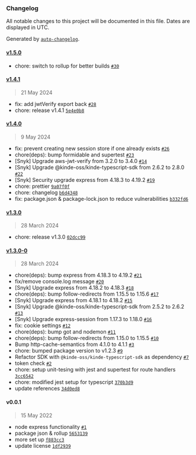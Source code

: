### Changelog

All notable changes to this project will be documented in this file. Dates are displayed in UTC.

Generated by [`auto-changelog`](https://github.com/CookPete/auto-changelog).

#### [v1.5.0](https://github.com/kinde-oss/kinde-node-express/compare/v1.4.1...v1.5.0)

- chore: switch to rollup for better builds [`#30`](https://github.com/kinde-oss/kinde-node-express/pull/30)

#### [v1.4.1](https://github.com/kinde-oss/kinde-node-express/compare/v1.4.0...v1.4.1)

> 21 May 2024

- fix: add jwtVerify export back [`#28`](https://github.com/kinde-oss/kinde-node-express/pull/28)
- chore: release v1.4.1 [`5e4e0b8`](https://github.com/kinde-oss/kinde-node-express/commit/5e4e0b80bbd7ddcbf6223665bbf196b0d394c519)

#### [v1.4.0](https://github.com/kinde-oss/kinde-node-express/compare/v1.3.0...v1.4.0)

> 9 May 2024

- fix: prevent creating new session store if one already exists [`#26`](https://github.com/kinde-oss/kinde-node-express/pull/26)
- chore(deps): bump formidable and supertest [`#23`](https://github.com/kinde-oss/kinde-node-express/pull/23)
- [Snyk] Upgrade aws-jwt-verify from 3.2.0 to 3.4.0 [`#14`](https://github.com/kinde-oss/kinde-node-express/pull/14)
- [Snyk] Upgrade @kinde-oss/kinde-typescript-sdk from 2.6.2 to 2.8.0 [`#22`](https://github.com/kinde-oss/kinde-node-express/pull/22)
- [Snyk] Security upgrade express from 4.18.3 to 4.19.2 [`#19`](https://github.com/kinde-oss/kinde-node-express/pull/19)
- chore: prettier [`9a07f0f`](https://github.com/kinde-oss/kinde-node-express/commit/9a07f0ff6828ed4c379bbfe873a3505e844f7ddd)
- chore: changelog [`b6d4348`](https://github.com/kinde-oss/kinde-node-express/commit/b6d4348a459c8996be22c17eb2979f9fd7840116)
- fix: package.json & package-lock.json to reduce vulnerabilities [`b332fd6`](https://github.com/kinde-oss/kinde-node-express/commit/b332fd6feecac71052db49a34be2debfc5ca636f)

#### [v1.3.0](https://github.com/kinde-oss/kinde-node-express/compare/v1.3.0-0...v1.3.0)

> 28 March 2024

- chore: release v1.3.0 [`02dcc99`](https://github.com/kinde-oss/kinde-node-express/commit/02dcc997961546c6eccae4c997c34a76075e3959)

#### [v1.3.0-0](https://github.com/kinde-oss/kinde-node-express/compare/v0.0.1...v1.3.0-0)

> 28 March 2024

- chore(deps): bump express from 4.18.3 to 4.19.2 [`#21`](https://github.com/kinde-oss/kinde-node-express/pull/21)
- fix/remove console.log message [`#20`](https://github.com/kinde-oss/kinde-node-express/pull/20)
- [Snyk] Upgrade express from 4.18.2 to 4.18.3 [`#18`](https://github.com/kinde-oss/kinde-node-express/pull/18)
- chore(deps): bump follow-redirects from 1.15.5 to 1.15.6 [`#17`](https://github.com/kinde-oss/kinde-node-express/pull/17)
- [Snyk] Upgrade express from 4.18.1 to 4.18.2 [`#15`](https://github.com/kinde-oss/kinde-node-express/pull/15)
- [Snyk] Upgrade @kinde-oss/kinde-typescript-sdk from 2.5.2 to 2.6.2 [`#13`](https://github.com/kinde-oss/kinde-node-express/pull/13)
- [Snyk] Upgrade express-session from 1.17.3 to 1.18.0 [`#16`](https://github.com/kinde-oss/kinde-node-express/pull/16)
- fix: cookie settings [`#12`](https://github.com/kinde-oss/kinde-node-express/pull/12)
- chore(deps): bump got and nodemon [`#11`](https://github.com/kinde-oss/kinde-node-express/pull/11)
- chore(deps): bump follow-redirects from 1.15.0 to 1.15.5 [`#10`](https://github.com/kinde-oss/kinde-node-express/pull/10)
- Bump http-cache-semantics from 4.1.0 to 4.1.1 [`#3`](https://github.com/kinde-oss/kinde-node-express/pull/3)
- chore: bumped package version to v1.2.3 [`#9`](https://github.com/kinde-oss/kinde-node-express/pull/9)
- Refactor SDK with `@kinde-oss/kinde-typescript-sdk` as dependency [`#7`](https://github.com/kinde-oss/kinde-node-express/pull/7)
- token check [`#2`](https://github.com/kinde-oss/kinde-node-express/pull/2)
- chore: setup unit-tesing with jest and supertest for route handlers [`3cc6542`](https://github.com/kinde-oss/kinde-node-express/commit/3cc65423ea95ceed372e2760777a92f3b5a1cee8)
- chore: modified jest setup for typescript [`370b3d9`](https://github.com/kinde-oss/kinde-node-express/commit/370b3d9ac69b524e9af5d52d67afbcf5db258457)
- update references [`34d0ed8`](https://github.com/kinde-oss/kinde-node-express/commit/34d0ed81d6b65b2a64dce2955c1706b1437f263d)

#### v0.0.1

> 15 May 2022

- node express functionality [`#1`](https://github.com/kinde-oss/kinde-node-express/pull/1)
- package json & rollup [`5653139`](https://github.com/kinde-oss/kinde-node-express/commit/56531398b920155970acb1af24e54efdf16e19e3)
- more set up [`f883cc3`](https://github.com/kinde-oss/kinde-node-express/commit/f883cc33ee3a93c53ba4adead658a154f719ee7a)
- update license [`1df2939`](https://github.com/kinde-oss/kinde-node-express/commit/1df2939db03b45ca0f93d0e01f5deb2911b004be)
